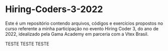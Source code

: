 # Hiring-Coders-3-2022

Este é um repositório contendo arquivos, códigos e exercícios propostos no curso referente a minha participação no evento Hiring Coder 3, do ano de 2022, idealizado pela Gama Academy em parceria com a Vtex Brasil.


TESTE TESTE TESTE
